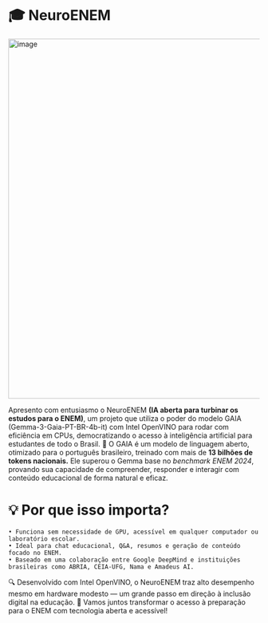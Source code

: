 # 🎓 NeuroENEM
<img width="540" height="721" alt="image" src="https://github.com/user-attachments/assets/df1d9ef7-3acc-4eda-bca6-c5ee0da22191" />

Apresento com entusiasmo o NeuroENEM **(IA aberta para turbinar os estudos para o ENEM)**, um projeto que utiliza o poder do modelo GAIA (Gemma-3-Gaia-PT-BR-4b-it) com Intel OpenVINO para rodar com eficiência em CPUs, democratizando o acesso à inteligência artificial para estudantes de todo o Brasil.
🧠 O GAIA é um modelo de linguagem aberto, otimizado para o português brasileiro, treinado com mais de **13 bilhões de tokens nacionais.** Ele superou o Gemma base no *benchmark ENEM 2024*, provando sua capacidade de compreender, responder e interagir com conteúdo educacional de forma natural e eficaz.

# 💡 Por que isso importa?
    • Funciona sem necessidade de GPU, acessível em qualquer computador ou laboratório escolar.
    • Ideal para chat educacional, Q&A, resumos e geração de conteúdo focado no ENEM.
    • Baseado em uma colaboração entre Google DeepMind e instituições brasileiras como ABRIA, CEIA-UFG, Nama e Amadeus AI.
🔍 Desenvolvido com Intel OpenVINO, o NeuroENEM traz alto desempenho mesmo em hardware modesto — um grande passo em direção à inclusão digital na educação.
📘 Vamos juntos transformar o acesso à preparação para o ENEM com tecnologia aberta e acessível!
